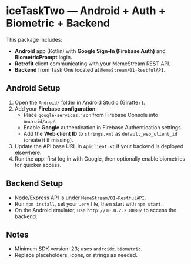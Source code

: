 # iceTaskTwo — Android + Auth + Biometric + Backend

This package includes:
- **Android** app (Kotlin) with **Google Sign-In (Firebase Auth)** and **BiometricPrompt** login.
- **Retrofit** client communicating with your MemeStream REST API.
- **Backend** from Task One located at `MemeStream/01-RestfulAPI`.

## Android Setup
1. Open the `Android/` folder in Android Studio (Giraffe+).
2. Add your **Firebase configuration**:
   - Place `google-services.json` from Firebase Console into `Android/app/`.
   - Enable **Google** authentication in Firebase Authentication settings.
   - Add the **Web client ID** to `strings.xml` as `default_web_client_id` (create it if missing).
3. Update the API base URL in `ApiClient.kt` if your backend is deployed elsewhere.
4. Run the app: first log in with Google, then optionally enable biometrics for quicker access.

## Backend Setup
- Node/Express API is under `MemeStream/01-RestfulAPI`.
- Run `npm install`, set your `.env` file, then start with `npm start`.
- On the Android emulator, use `http://10.0.2.2:8080/` to access the backend.

## Notes
- Minimum SDK version: 23; uses `androidx.biometric`.
- Replace placeholders, icons, or strings as needed.

